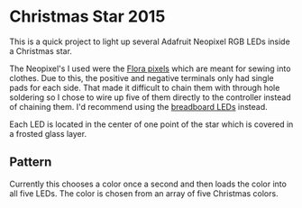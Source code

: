 # Christmas Star 2015

This is a quick project to light up several Adafruit Neopixel RGB LEDs inside a Christmas star.

The Neopixel's I used were the [Flora pixels](https://www.adafruit.com/products/1260) which are meant for sewing into clothes. Due to this, the positive and negative terminals only had single pads for each side. That made it difficult to chain them with through hole soldering so I chose to wire up five of them directly to the controller instead of chaining them. I'd recommend using the [breadboard LEDs](https://www.adafruit.com/products/1312) instead.

Each LED is located in the center of one point of the star which is covered in a frosted glass layer.

## Pattern

Currently this chooses a color once a second and then loads the color into all five LEDs. The color is chosen from an array of five Christmas colors.